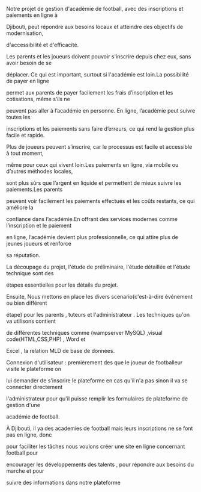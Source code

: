 Notre projet de gestion d'académie de football, avec des inscriptions et paiements en ligne à

Djibouti, peut répondre aux besoins locaux et atteindre des objectifs de modernisation,

d'accessibilité et d'efficacité.

Les parents et les joueurs doivent pouvoir s'inscrire depuis chez eux, sans avoir besoin de se

déplacer. Ce qui est important, surtout si l'académie est loin.La possibilité de payer en ligne

permet aux parents de payer facilement les frais d’inscription et les cotisations, même s’ils ne

peuvent pas aller à l’académie en personne. En ligne, l’académie peut suivre toutes les

inscriptions et les paiements sans faire d’erreurs, ce qui rend la gestion plus facile et rapide.

Plus de joueurs peuvent s’inscrire, car le processus est facile et accessible à tout moment,

même pour ceux qui vivent loin.Les paiements en ligne, via mobile ou d’autres méthodes locales,

sont plus sûrs que l’argent en liquide et permettent de mieux suivre les paiements.Les parents

peuvent voir facilement les paiements effectués et les coûts restants, ce qui améliore la

confiance dans l’académie.En offrant des services modernes comme l’inscription et le paiement

en ligne, l’académie devient plus professionnelle, ce qui attire plus de jeunes joueurs et renforce

sa réputation.

La découpage du projet, l'étude de préliminaire, l'étude détaillée et l'étude technique sont des

étapes essentielles pour les détails du projet.

Ensuite, Nous mettons en place les divers scenario(c'est-à-dire événement ou bien différent

étape) pour les parents , tuteurs et l'administrateur . Les techniques qu'on va utilisons contient

de différentes techniques comme (wampserver MySQL) ,visual code(HTML,CSS,PHP) , Word et

Excel , la relation MLD de base de données.

Connexion d'utilisateur : premièrement des que le joueur de footballeur visite le plateforme on

lui demander de s'inscrire le plateforme en cas qu'il n'a pas sinon il va se connecter directement

l'administrateur pour qu'il puisse remplir les formulaires de plateforme de gestion d'une

académie de football.

À Djibouti, il ya des academies de football mais leurs inscriptions ne se font pas en ligne, donc

pour faciliter les tâches nous voulons créer une site en ligne concernant football pour

encourager les développements des talents , pour répondre aux besoins du marche et pour

suivre des informations dans notre plateforme 
